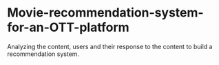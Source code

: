 # Movie-recommendation-system-for-an-OTT-platform
Analyzing the content, users and their response to the content to build a recommendation system.
